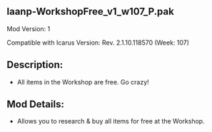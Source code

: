 laanp-WorkshopFree_v1_w107_P.pak
----------------------------------------------------------------------
Mod Version: 1

Compatible with Icarus Version: Rev. 2.1.10.118570 (Week: 107)

## Description:
- All items in the Workshop are free. Go crazy!

## Mod Details:
- Allows you to research & buy all items for free at the Workshop.
















































